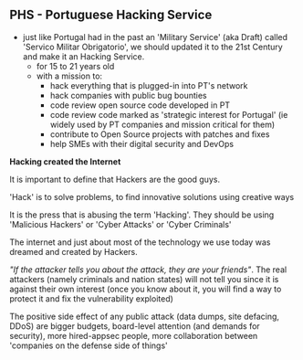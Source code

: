 ## PHS - Portuguese Hacking Service

 * just like Portugal had in the past an 'Military Service' (aka Draft) called 'Servico Militar Obrigatorio', we should updated it to the 21st Century and make it an Hacking Service.
    * for 15 to 21 years old
    * with a mission to:
      * hack everything that is plugged-in into PT's network
      * hack companies with public bug bounties
      * code review open source code developed in PT
      * code review code marked as 'strategic interest for Portugal' (ie widely used by PT companies and mission critical for them)
      * contribute to Open Source projects with patches and fixes
      * help SMEs with their digital security and DevOps


**Hacking created the Internet**

It is important to define that Hackers are the good guys.

'Hack' is to solve problems, to find innovative solutions using creative ways

It is the press that is abusing the term 'Hacking'. They should be using 'Malicious Hackers' or 'Cyber Attacks' or 'Cyber Criminals'

The internet and just about most of the technology we use today was dreamed and created by Hackers.

_"If the attacker tells you about the attack, they are your friends"_. The real attackers (namely criminals and nation states) will not tell you since it is against their own interest (once you know about it, you will find a way to protect it and fix the vulnerability exploited)

The positive side effect of any public attack (data dumps, site defacing, DDoS) are bigger budgets, board-level attention (and demands for security), more hired-appsec people, more collaboration between 'companies on the defense side of things'
